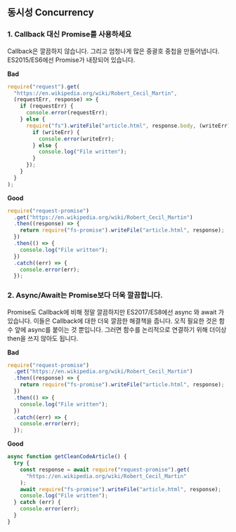 ## 동시성 Concurrency

### 1. Callback 대신 Promise를 사용하세요

Callback은 깔끔하지 않습니다. 그리고 엄청나게 많은 중괄호 중첩을 만들어냅니다. ES2015/ES6에선 Promise가 내장되어 있습니다.

**Bad**

```javascript
require("request").get(
  "https://en.wikipedia.org/wiki/Robert_Cecil_Martin",
  (requestErr, response) => {
    if (requestErr) {
      console.error(requestErr);
    } else {
      require("fs").writeFile("article.html", response.body, (writeErr) => {
        if (writeErr) {
          console.error(writeErr);
        } else {
          console.log("File written");
        }
      });
    }
  }
);
```

**Good**

```javascript
require("request-promise")
  .get("https://en.wikipedia.org/wiki/Robert_Cecil_Martin")
  .then((response) => {
    return require("fs-promise").writeFile("article.html", response);
  })
  .then(() => {
    console.log("File written");
  })
  .catch((err) => {
    console.error(err);
  });
```

### 2. Async/Await는 Promise보다 더욱 깔끔합니다.

Promise도 Callback에 비해 정말 깔끔하지만 ES2017/ES8에선 async 와 await 가 있습니다. 이들은 Callback에 대한 더욱 깔끔한 해결책을 줍니다. 오직 필요한 것은 함수 앞에 async를 붙이는 것 뿐입니다. 그러면 함수를 논리적으로 연결하기 위해 더이상 then을 쓰지 않아도 됩니다.

**Bad**

```javascript
require("request-promise")
  .get("https://en.wikipedia.org/wiki/Robert_Cecil_Martin")
  .then((response) => {
    return require("fs-promise").writeFile("article.html", response);
  })
  .then(() => {
    console.log("File written");
  })
  .catch((err) => {
    console.error(err);
  });
```

**Good**

```javascript
async function getCleanCodeArticle() {
  try {
    const response = await require("request-promise").get(
      "https://en.wikipedia.org/wiki/Robert_Cecil_Martin"
    );
    await require("fs-promise").writeFile("article.html", response);
    console.log("File written");
  } catch (err) {
    console.error(err);
  }
}
```
